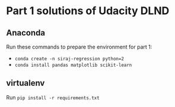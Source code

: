 # Part 1 solutions of Udacity DLND

## Anaconda
Run these commands to prepare the environment for part 1:

* `conda create -n siraj-regression python=2`
* `conda install pandas matplotlib scikit-learn`

## virtualenv
Run `pip install -r requirements.txt`
